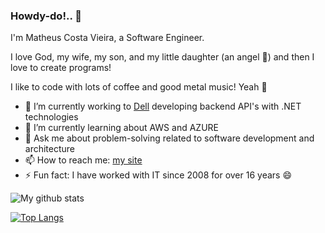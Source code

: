 ### Howdy-do!.. 👋

I'm Matheus Costa Vieira, a Software Engineer.

I love God, my wife, my son, and my little daughter (an angel 👼) and then I love to create programs!

I like to code with lots of coffee and good metal music! Yeah 🤘


- 🔭 I’m currently working to [Dell](https://www.dell.com/) developing backend API's with .NET technologies
- 🌱 I’m currently learning about AWS and AZURE
- 💬 Ask me about problem-solving related to software development and architecture
- 📫 How to reach me: [my site](https://matheus-vieira.github.io)
- ⚡ Fun fact: I have worked with IT since 2008 for over 16 years 😄


![My github stats](https://github-readme-stats.vercel.app/api?username=matheus-vieira&show_icons=true&count_private=true)

<!--
[![ReadMe Card](https://github-readme-stats.vercel.app/api/pin/?username=matheus-vieira&repo=github-readme-stats)](https://github.com/matheus-vieira/github-readme-stats)
-->

[![Top Langs](https://github-readme-stats.vercel.app/api/top-langs/?username=matheus-vieira)](https://github.com/matheus-vieira/github-readme-stats)

<!--
**matheus-vieira/matheus-vieira** is a ✨ _special_ ✨ repository because its `README.md` (this file) appears on your GitHub profile.

Here are some ideas to get you started:

- 🔭 I’m currently working on ...
- 🌱 I’m currently learning ...
- 👯 I’m looking to collaborate on ...
- 🤔 I’m looking for help with ...
- 💬 Ask me about ...
- 📫 How to reach me: ...
- 😄 Pronouns: ...
- ⚡ Fun fact: ...
-->
